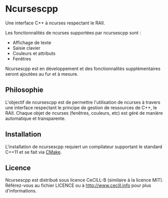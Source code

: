 # Ncursescpp

Une interface C++ à ncurses respectant le RAII.

Les fonctionnalités de ncurses supportées par ncursescpp sont :

* Affichage de texte
* Saisie clavier
* Couleurs et attributs
* Fenêtres

Ncursescpp est en développement et des fonctionnalités supplémentaires seront ajoutées au fur et à mesure.

## Philosophie

L'objectif de ncursescpp est de permettre l'utilisation de ncurses à travers une interface respectant le principe de gestion de ressources de C++, le RAII. Chaque objet de ncurses (fenêtres, couleurs, etc) est géré de manière automatique et transparente.

## Installation

L'installation de ncursescpp requiert un compilateur supportant le standard C++11 et se fait via [CMake](http://www.cmake.org).

## Licence

Ncursescpp est distribué sous licence CeCILL-B (similaire à la licence MIT). Référez-vous au fichier LICENCE ou à http://www.cecill.info pour plus d'informations.
